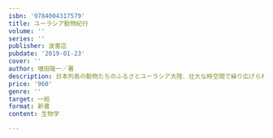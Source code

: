 ```yaml
---
isbn: '9784004317579'
title: ユーラシア動物紀行
volume: ''
series: ''
publisher: 波書店
pubdate: '2019-01-23'
cover: ''
author: 増田隆一／著
description: 日本列島の動物たちのふるさとユーラシア大陸．壮大な時空間で繰り広げられる動物地理学研究の世界へご招待．
price: '960'
genre: ''
target: 一般
format: 新書
content: 生物学

---
```

